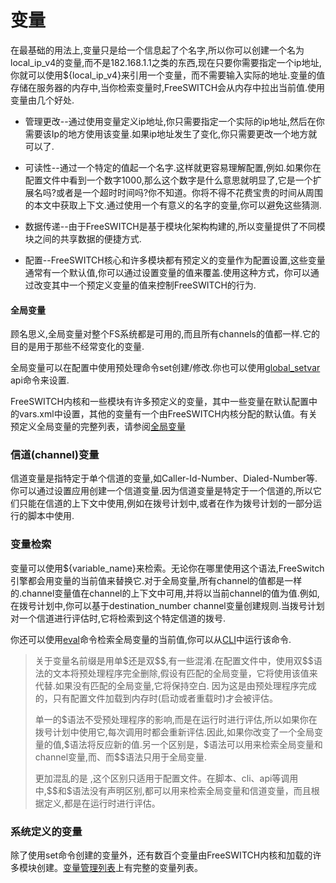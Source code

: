 # 变量

在最基础的用法上,变量只是给一个信息起了个名字,所以你可以创建一个名为local_ip_v4的变量,而不是182.168.1.1之类的东西,现在只要你需要指定一个ip地址,你就可以使用${local_ip_v4}来引用一个变量，而不需要输入实际的地址.变量的值存储在服务器的内存中,当你检索变量时,FreeSWITCH会从内存中拉出当前值.使用变量由几个好处.

- 管理更改--通过使用变量定义ip地址,你只需要指定一个实际的ip地址,然后在你需要该Ip的地方使用该变量.如果ip地址发生了变化,你只需要更改一个地方就可以了.

- 可读性--通过一个特定的值起一个名字.这样就更容易理解配置,例如.如果你在配置文件中看到一个数字1000,那么这个数字是什么意思就明显了,它是一个扩展名吗?或者是一个超时时间吗?你不知道。你将不得不花费宝贵的时间从周围的本文中获取上下文.通过使用一个有意义的名字的变量,你可以避免这些猜测.
- 数据传递--由于FreeSWITCH是基于模块化架构构建的,所以变量提供了不同模块之间的共享数据的便捷方式.
- 配置--FreeSWITCH核心和许多模块都有预定义的变量作为配置设置,这些变量通常有一个默认值,你可以通过设置变量的值来覆盖.使用这种方式，你可以通过改变其中一个预定义变量的值来控制FreeSWITCH的行为.

#### 全局变量

顾名思义,全局变量对整个FS系统都是可用的,而且所有channels的值都一样.它的目的是用于那些不经常变化的变量.

全局变量可以在配置中使用预处理命令set创建/修改.你也可以使用[global_setvar](https://freeswitch.org/confluence/display/FREESWITCH/mod_commands#mod_commands-global_setvar) api命令来设置.

FreeSWITCH内核和一些模块有许多预定义的变量，其中一些变量在默认配置中的vars.xml中设置，其他的变量有一个由FreeSWITCH内核分配的默认值。有关预定义全局变量的完整列表，请参阅[全局变量](https://freeswitch.org/confluence/display/FREESWITCH/Global+Variables)

### 信道(channel)变量

信道变量是指特定于单个信道的变量,如Caller-Id-Number、Dialed-Number等. 你可以通过设置应用创建一个信道变量.因为信道变量是特定于一个信道的,所以它们只能在信道的上下文中使用,例如在拨号计划中,或者在作为拨号计划的一部分运行的脚本中使用.

### 变量检索

变量可以使用${variable_name}来检索。无论你在哪里使用这个语法,FreeSwitch引擎都会用变量的当前值来替换它.对于全局变量,所有channel的值都是一样的.channel变量值在channel的上下文中可用,并将以当前channel的值为值.例如,在拨号计划中,你可以基于destination_number channel变量创建规则.当拨号计划对一个信道进行评估时,它将检索到这个特定信道的拨号.

你还可以使用[eval](https://freeswitch.org/confluence/display/FREESWITCH/mod_dptools%3A+set)命令检索全局变量的当前值,你可以从[CLI](https://freeswitch.org/confluence/display/FREESWITCH/Command-Line+Interface+fs_cli)中运行该命令.

> 关于变量名前缀是用单$还是双\$\$,有一些混淆.在配置文件中，使用双\$\$语法的文本将预处理程序完全删除,假设有匹配的全局变量，它将使用该值来代替.如果没有匹配的全局变量,它将保持空白. 因为这是由预处理程序完成的，只有配置文件加载到内存时(启动或者重载时)才会被评估。
>
> 单一的$语法不受预处理程序的影响,而是在运行时进行评估,所以如果你在拨号计划中使用它,每次调用时都会重新评估.因此,如果你改变了一个全局变量的值,\$语法将反应新的值.另一个区别是，\$语法可以用来检索全局变量和channel变量,而、而\$\$语法只用于全局变量.
>
> 更加混乱的是 ,这个区别只适用于配置文件。在脚本、cli、api等调用中,\$\$和\$语法没有声明区别,都可以用来检索全局变量和信道变量，而且根据定义,都是在运行时进行评估。

### 系统定义的变量

除了使用set命令创建的变量外，还有数百个变量由FreeSWITCH内核和加载的许多模块创建。[变量管理列表](https://freeswitch.org/confluence/display/FREESWITCH/Variables+Master+List)上有完整的变量列表。